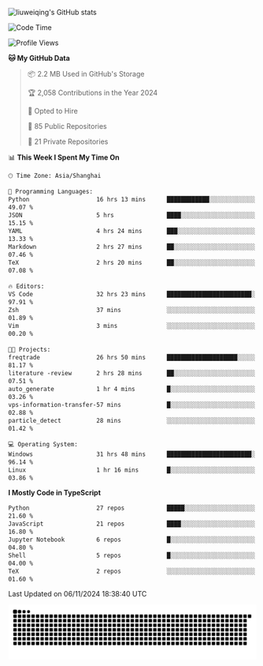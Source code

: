 ![liuweiqing's GitHub stats](https://github-readme-stats.vercel.app/api?username=14790897&show_icons=true&locale=cn&include_all_commits=true&count_private=true)

<!--START_SECTION:waka-->
![Code Time](http://img.shields.io/badge/Code%20Time-1%2C562%20hrs%2043%20mins-blue)

![Profile Views](http://img.shields.io/badge/Profile%20Views-14-blue)

**🐱 My GitHub Data** 

> 📦 2.2 MB Used in GitHub's Storage 
 > 
> 🏆 2,058 Contributions in the Year 2024
 > 
> 💼 Opted to Hire
 > 
> 📜 85 Public Repositories 
 > 
> 🔑 21 Private Repositories 
 > 
📊 **This Week I Spent My Time On** 

```text
🕑︎ Time Zone: Asia/Shanghai

💬 Programming Languages: 
Python                   16 hrs 13 mins      ████████████░░░░░░░░░░░░░   49.07 % 
JSON                     5 hrs               ████░░░░░░░░░░░░░░░░░░░░░   15.15 % 
YAML                     4 hrs 24 mins       ███░░░░░░░░░░░░░░░░░░░░░░   13.33 % 
Markdown                 2 hrs 27 mins       ██░░░░░░░░░░░░░░░░░░░░░░░   07.46 % 
TeX                      2 hrs 20 mins       ██░░░░░░░░░░░░░░░░░░░░░░░   07.08 % 

🔥 Editors: 
VS Code                  32 hrs 23 mins      ████████████████████████░   97.91 % 
Zsh                      37 mins             ░░░░░░░░░░░░░░░░░░░░░░░░░   01.89 % 
Vim                      3 mins              ░░░░░░░░░░░░░░░░░░░░░░░░░   00.20 % 

🐱‍💻 Projects: 
freqtrade                26 hrs 50 mins      ████████████████████░░░░░   81.17 % 
literature -review       2 hrs 28 mins       ██░░░░░░░░░░░░░░░░░░░░░░░   07.51 % 
auto_generate            1 hr 4 mins         █░░░░░░░░░░░░░░░░░░░░░░░░   03.26 % 
vps-information-transfer-57 mins             █░░░░░░░░░░░░░░░░░░░░░░░░   02.88 % 
particle_detect          28 mins             ░░░░░░░░░░░░░░░░░░░░░░░░░   01.42 % 

💻 Operating System: 
Windows                  31 hrs 48 mins      ████████████████████████░   96.14 % 
Linux                    1 hr 16 mins        █░░░░░░░░░░░░░░░░░░░░░░░░   03.86 % 
```

**I Mostly Code in TypeScript** 

```text
Python                   27 repos            █████░░░░░░░░░░░░░░░░░░░░   21.60 % 
JavaScript               21 repos            ████░░░░░░░░░░░░░░░░░░░░░   16.80 % 
Jupyter Notebook         6 repos             █░░░░░░░░░░░░░░░░░░░░░░░░   04.80 % 
Shell                    5 repos             █░░░░░░░░░░░░░░░░░░░░░░░░   04.00 % 
TeX                      2 repos             ░░░░░░░░░░░░░░░░░░░░░░░░░   01.60 % 
```




 Last Updated on 06/11/2024 18:38:40 UTC
<!--END_SECTION:waka-->

<picture>
  <source media="(prefers-color-scheme: dark)" srcset="https://raw.githubusercontent.com/14790897/14790897/output/github-contribution-grid-snake-dark.svg" />
  <source media="(prefers-color-scheme: light)" srcset="https://raw.githubusercontent.com/14790897/14790897/output/github-contribution-grid-snake.svg" />
  <img alt="github-snake" src="https://raw.githubusercontent.com/14790897/14790897/output/github-contribution-grid-snake.svg" />
</picture>
